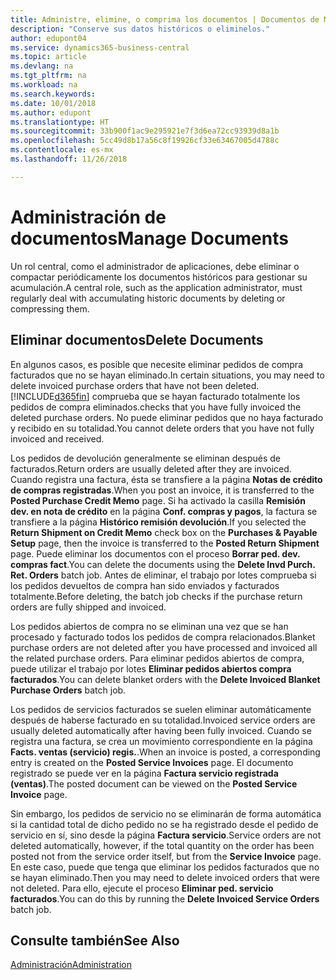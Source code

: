 ```yaml
---
title: Administre, elimine, o comprima los documentos | Documentos de Microsoft
description: "Conserve sus datos históricos o eliminelos."
author: edupont04
ms.service: dynamics365-business-central
ms.topic: article
ms.devlang: na
ms.tgt_pltfrm: na
ms.workload: na
ms.search.keywords: 
ms.date: 10/01/2018
ms.author: edupont
ms.translationtype: HT
ms.sourcegitcommit: 33b900f1ac9e295921e7f3d6ea72cc93939d8a1b
ms.openlocfilehash: 5cc49d8b17a56c8f19926cf33e63467005d4788c
ms.contentlocale: es-mx
ms.lasthandoff: 11/26/2018

---
```

# <a name="manage-documents"></a><span data-ttu-id="67564-103">Administración de documentos</span><span class="sxs-lookup"><span data-stu-id="67564-103">Manage Documents</span></span>
<span data-ttu-id="67564-104">Un rol central, como el administrador de aplicaciones, debe eliminar o compactar periódicamente los documentos históricos para gestionar su acumulación.</span><span class="sxs-lookup"><span data-stu-id="67564-104">A central role, such as the application administrator, must regularly deal with accumulating historic documents by deleting or compressing them.</span></span>  

## <a name="delete-documents"></a><span data-ttu-id="67564-105">Eliminar documentos</span><span class="sxs-lookup"><span data-stu-id="67564-105">Delete Documents</span></span>
<span data-ttu-id="67564-106">En algunos casos, es posible que necesite eliminar pedidos de compra facturados que no se hayan eliminado.</span><span class="sxs-lookup"><span data-stu-id="67564-106">In certain situations, you may need to delete invoiced purchase orders that have not been deleted.</span></span> [!INCLUDE[d365fin](includes/d365fin_md.md)] <span data-ttu-id="67564-107">comprueba que se hayan facturado totalmente los pedidos de compra eliminados.</span><span class="sxs-lookup"><span data-stu-id="67564-107">checks that you have fully invoiced the deleted purchase orders.</span></span> <span data-ttu-id="67564-108">No puede eliminar pedidos que no haya facturado y recibido en su totalidad.</span><span class="sxs-lookup"><span data-stu-id="67564-108">You cannot delete orders that you have not fully invoiced and received.</span></span>  

<span data-ttu-id="67564-109">Los pedidos de devolución generalmente se eliminan después de facturados.</span><span class="sxs-lookup"><span data-stu-id="67564-109">Return orders are usually deleted after they are invoiced.</span></span> <span data-ttu-id="67564-110">Cuando registra una factura, ésta se transfiere a la página **Notas de crédito de compras registradas**.</span><span class="sxs-lookup"><span data-stu-id="67564-110">When you post an invoice, it is transferred to the **Posted Purchase Credit Memo** page.</span></span> <span data-ttu-id="67564-111">Si ha activado la casilla **Remisión dev. en nota de crédito** en la página **Conf. compras y pagos**, la factura se transfiere a la página **Histórico remisión devolución**.</span><span class="sxs-lookup"><span data-stu-id="67564-111">If you selected the **Return Shipment on Credit Memo** check box on the **Purchases & Payable Setup** page, then the invoice is transferred to the **Posted Return Shipment** page.</span></span> <span data-ttu-id="67564-112">Puede eliminar los documentos con el proceso **Borrar ped. dev. compras fact**.</span><span class="sxs-lookup"><span data-stu-id="67564-112">You can delete the documents using the **Delete Invd Purch. Ret. Orders** batch job.</span></span> <span data-ttu-id="67564-113">Antes de eliminar, el trabajo por lotes comprueba si los pedidos devueltos de compra han sido enviados y facturados totalmente.</span><span class="sxs-lookup"><span data-stu-id="67564-113">Before deleting, the batch job checks if the purchase return orders are fully shipped and invoiced.</span></span>  

<span data-ttu-id="67564-114">Los pedidos abiertos de compra no se eliminan una vez que se han procesado y facturado todos los pedidos de compra relacionados.</span><span class="sxs-lookup"><span data-stu-id="67564-114">Blanket purchase orders are not deleted after you have processed and invoiced all the related purchase orders.</span></span> <span data-ttu-id="67564-115">Para eliminar pedidos abiertos de compra, puede utilizar el trabajo por lotes **Eliminar pedidos abiertos compra facturados**.</span><span class="sxs-lookup"><span data-stu-id="67564-115">You can delete blanket orders with the **Delete Invoiced Blanket Purchase Orders** batch job.</span></span>  

<span data-ttu-id="67564-116">Los pedidos de servicios facturados se suelen eliminar automáticamente después de haberse facturado en su totalidad.</span><span class="sxs-lookup"><span data-stu-id="67564-116">Invoiced service orders are usually deleted automatically after having been fully invoiced.</span></span> <span data-ttu-id="67564-117">Cuando se registra una factura, se crea un movimiento correspondiente en la página **Facts. ventas (servicio) regis.**.</span><span class="sxs-lookup"><span data-stu-id="67564-117">When an invoice is posted, a corresponding entry is created on the **Posted Service Invoices** page.</span></span> <span data-ttu-id="67564-118">El documento registrado se puede ver en la página **Factura servicio registrada (ventas)**.</span><span class="sxs-lookup"><span data-stu-id="67564-118">The posted document can be viewed on the **Posted Service Invoice** page.</span></span>  

<span data-ttu-id="67564-119">Sin embargo, los pedidos de servicio no se eliminarán de forma automática si la cantidad total de dicho pedido no se ha registrado desde el pedido de servicio en sí, sino desde la página **Factura servicio**.</span><span class="sxs-lookup"><span data-stu-id="67564-119">Service orders are not deleted automatically, however, if the total quantity on the order has been posted not from the service order itself, but from the **Service Invoice** page.</span></span> <span data-ttu-id="67564-120">En este caso, puede que tenga que eliminar los pedidos facturados que no se hayan eliminado.</span><span class="sxs-lookup"><span data-stu-id="67564-120">Then you may need to delete invoiced orders that were not deleted.</span></span> <span data-ttu-id="67564-121">Para ello, ejecute el proceso **Eliminar ped. servicio facturados**.</span><span class="sxs-lookup"><span data-stu-id="67564-121">You can do this by running the **Delete Invoiced Service Orders** batch job.</span></span>  

## <a name="see-also"></a><span data-ttu-id="67564-122">Consulte también</span><span class="sxs-lookup"><span data-stu-id="67564-122">See Also</span></span>  
[<span data-ttu-id="67564-123">Administración</span><span class="sxs-lookup"><span data-stu-id="67564-123">Administration</span></span>](admin-setup-and-administration.md)  

